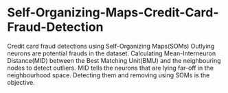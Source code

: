 # Self-Organizing-Maps-Credit-Card-Fraud-Detection
Credit card fraud detections using Self-Organizing Maps(SOMs)
Outlying neurons are potential frauds in the dataset.
Calculating Mean-Interneuron Distance(MID) between the Best Matching Unit(BMU) and the neighbouring nodes to detect outliers.
MID tells the neurons that are lying far-off in the neighbourhood space.
Detecting them and removing using SOMs is the objective.
